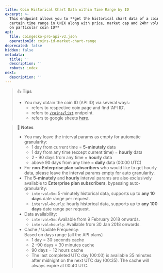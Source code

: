 ```yaml
---
title: Coin Historical Chart Data within Time Range by ID
excerpt: >-
  This endpoint allows you to **get the historical chart data of a coin within
  certain time range in UNIX along with price, market cap and 24hr volume based
  on particular coin ID**
api:
  file: coingecko-pro-api-v3.json
  operationId: coins-id-market-chart-range
deprecated: false
hidden: false
metadata:
  title: ''
  description: ''
  robots: index
next:
  description: ''
---
```

> 👍 **Tips**
>
> * You may obtain the coin ID (API ID) via several ways:
>   * refers to respective coin page and find ‘API ID’.
>   * refers to [`/coins/list`](/reference/coins-list) endpoint.
>   * refers to google sheets [here](https://docs.google.com/spreadsheets/d/1wTTuxXt8n9q7C4NDXqQpI3wpKu1_5bGVmP9Xz0XGSyU/edit?usp=sharing).

> 📘 **Notes**
>
> * You may leave the interval params as empty for automatic granularity:
>   * 1 day from current time = **5-minutely** data
>   * 1 day from any time (except current time) = **hourly** data
>   * 2 - 90 days from any time = **hourly** data
>   * above 90 days from any time = **daily** data (00:00 UTC)
> * For **non-Enterprise plan subscribers** who would like to get hourly data, please leave the interval params empty for auto granularity.
> * The **5-minutely** and **hourly** interval params are also exclusively available to **Enterprise plan subscribers**, bypassing auto-granularity:
>   * `interval=5m`: 5-minutely historical data, supports up to **any 10 days** date range per request. 
>   * `interval=hourly`: hourly historical data, supports up to **any 100 days** date range per request.
> * Data availability:
>   * `interval=5m`: Available from 9 February 2018 onwards.
>   * `interval=hourly`: Available from 30 Jan 2018 onwards.
> * Cache / Update Frequency:\
>   Based on days range (all the API plans)
>   * 1 day = 30 seconds cache
>   * 2 -90 days = 30 minutes cache
>   * 90 days = 12 hours cache
>   * The last completed UTC day (00:00) is available 35 minutes after midnight on the next UTC day (00:35). The cache will always expire at 00:40 UTC.
